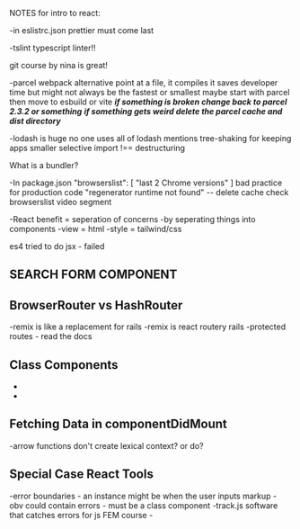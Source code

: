 NOTES for intro to react:

-in eslistrc.json
prettier must come last

-tslint
typescript linter!!

git course by nina is great!

-parcel
webpack alternative
point at a file, it compiles it
saves developer time but might not always be the fastest or smallest
maybe start with parcel then move to esbuild or vite
**_if something is broken change back to parcel 2.3.2 or something_**
**_if something gets weird delete the parcel cache and dist directory_**

-lodash is huge
no one uses all of lodash
mentions tree-shaking for keeping apps smaller
selective import !== destructuring

What is a bundler?

-In package.json
"browserslist": [
"last 2 Chrome versions"
]
bad practice for production code
"regenerator runtime not found" -- delete cache check browserslist video segment

-React benefit = seperation of concerns
-by seperating things into components
-view = html
-style = tailwind/css

es4 tried to do jsx - failed

## SEARCH FORM COMPONENT

## BrowserRouter vs HashRouter

-remix is like a replacement for rails
-remix is react routery rails
-protected routes - read the docs

## Class Components

-
-

## Fetching Data in componentDidMount

-arrow functions don't create lexical context? or do?


## Special Case React Tools
-error boundaries
    - an instance might be when the user inputs markup - obv could contain errors
    - must be a class component
    -track.js software that catches errors for js FEM course
    -